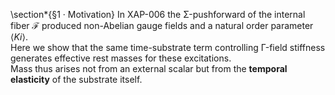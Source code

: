 \section*{§1 · Motivation}
In XAP-006 the Σ-pushforward of the internal fiber $\mathcal{F}$ produced non-Abelian gauge fields and a natural order parameter $\langle Ki\rangle$.  
Here we show that the same time-substrate term controlling Γ-field stiffness generates effective rest masses for these excitations.  
Mass thus arises not from an external scalar but from the **temporal elasticity** of the substrate itself.